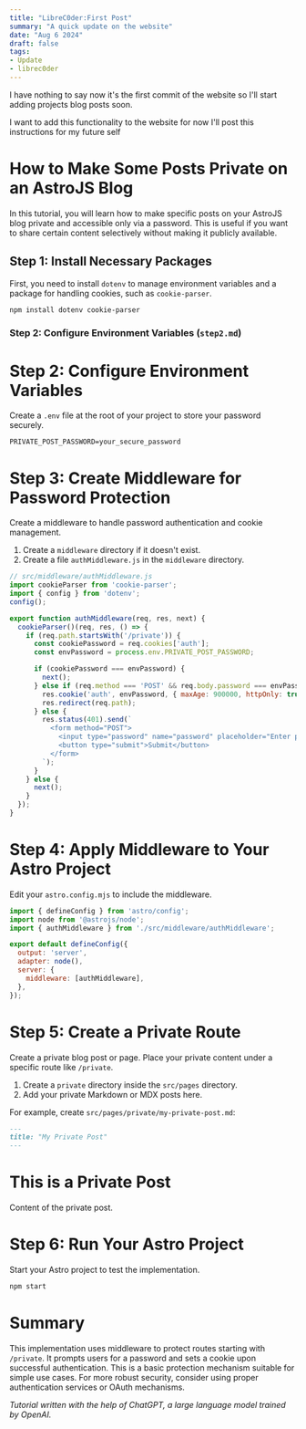 ```yaml
---
title: "LibreC0der:First Post"
summary: "A quick update on the website"
date: "Aug 6 2024"
draft: false
tags:
- Update
- librec0der
---
```

I have nothing to say now it's the first commit of the website so I'll start adding projects blog posts soon. 

I want to add this functionality to the website for now I'll post this instructions for my future self

# How to Make Some Posts Private on an AstroJS Blog

In this tutorial, you will learn how to make specific posts on your AstroJS blog private and accessible only via a password. This is useful if you want to share certain content selectively without making it publicly available.

## Step 1: Install Necessary Packages

First, you need to install `dotenv` to manage environment variables and a package for handling cookies, such as `cookie-parser`.

```bash
npm install dotenv cookie-parser
```

### Step 2: Configure Environment Variables (`step2.md`)

# Step 2: Configure Environment Variables

Create a `.env` file at the root of your project to store your password securely.

```env
PRIVATE_POST_PASSWORD=your_secure_password
```

# Step 3: Create Middleware for Password Protection

Create a middleware to handle password authentication and cookie management.

1. Create a `middleware` directory if it doesn't exist.
2. Create a file `authMiddleware.js` in the `middleware` directory.

```javascript
// src/middleware/authMiddleware.js
import cookieParser from 'cookie-parser';
import { config } from 'dotenv';
config();

export function authMiddleware(req, res, next) {
  cookieParser()(req, res, () => {
    if (req.path.startsWith('/private')) {
      const cookiePassword = req.cookies['auth'];
      const envPassword = process.env.PRIVATE_POST_PASSWORD;

      if (cookiePassword === envPassword) {
        next();
      } else if (req.method === 'POST' && req.body.password === envPassword) {
        res.cookie('auth', envPassword, { maxAge: 900000, httpOnly: true });
        res.redirect(req.path);
      } else {
        res.status(401).send(`
          <form method="POST">
            <input type="password" name="password" placeholder="Enter password" required>
            <button type="submit">Submit</button>
          </form>
        `);
      }
    } else {
      next();
    }
  });
}
```


# Step 4: Apply Middleware to Your Astro Project

Edit your `astro.config.mjs` to include the middleware.

```javascript
import { defineConfig } from 'astro/config';
import node from '@astrojs/node';
import { authMiddleware } from './src/middleware/authMiddleware';

export default defineConfig({
  output: 'server',
  adapter: node(),
  server: {
    middleware: [authMiddleware],
  },
});
```



# Step 5: Create a Private Route

Create a private blog post or page. Place your private content under a specific route like `/private`.

1. Create a `private` directory inside the `src/pages` directory.
2. Add your private Markdown or MDX posts here.

For example, create `src/pages/private/my-private-post.md`:

```markdown
---
title: "My Private Post"
---
```
# This is a Private Post

Content of the private post.

# Step 6: Run Your Astro Project

Start your Astro project to test the implementation.

```bash
npm start
```


# Summary

This implementation uses middleware to protect routes starting with `/private`. It prompts users for a password and sets a cookie upon successful authentication. This is a basic protection mechanism suitable for simple use cases. For more robust security, consider using proper authentication services or OAuth mechanisms.


*Tutorial written with the help of ChatGPT, a large language model trained by OpenAI.*
